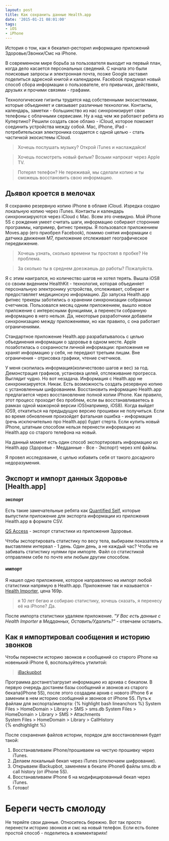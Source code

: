 ```yaml
---
layout: post
title: Как сохранить данные Health.app
date: '2015-01-21 08:01:00'
tags:
- iOS
- iPhone
---
```


История о том, как я бекапил-ресторил информацию приложений Здоровье/Звонки/Смс на iPhone.  

В современном мире борьба за пользователя выходит на первый план, когда дело касается персональных сведений. С начала это были поисковые запросы и электронная почта, позже Google заставил поделиться адресной книгой и календарем. Facebook придумал новый способ сбора информации о пользователе, его привычках, действиях, друзьях и прочими связями - графами.  

Технологические гиганты трудятся над собственными экосистемами, которые объединяет и связывает различные технологии. Контакты, календарь, заметки - большинство из нас синхронизирует свои телефоны с облачными сервисами. Ну а над чем же работают ребята из Купертино? Решили создать свое облако - iCloud, которое поможет соединить устройства между собой. Mac, iPhone, iPad - потребительская электроника создается с одной целью - стать частичкой экосистемы iCloud.

> Хочешь послушать музыку? Открой iTunes и наслаждайся!

> Хочешь посмотреть новый фильм? Возьми напрокат через Apple TV.

> Потерял телефон? Не переживай, мы сделали копию и ты сможешь восстановить свою информацию.

## Дьявол кроется в мелочах
Я сохраняю резервную копию iPhone в облаке iCloud. Изредка создаю локальную копию через iTunes. Контакты и календарь синхронизируются через iCloud c Mac. Всем это очевидно. Мой iPhone 5S с рождения умеет считать шаги, информацию собирают сторонние программы, например, фитнес трекеры. Я пользовался приложением Moves.app (его приобрел Facebook), помимо снятия информации с датчика движения M7, приложение отслеживает географическое передвижение. 

> Хочешь узнать, сколько времени ты простоял в пробке? Не проблема.   
  
> За сколько ты в среднем доезжаешь до работы? Пожалуйста. 
  
Я с этим наигрался, но количество шагов не хотел терять. Вышла iOS8 со своим видением HealthKit - технология, которая объединяет персональную электронику устройства, отслеживает, собирает и предоставляет медицинскую информацию. До запуска Health.app фитнес трекеры заботились о хранении синхронизации собранных счетчиков. Пользовался месяц одним приложением, вышло новое приложение с интересными функциями, а перенести собранную информацию в него нельзя. Да, некоторые разработчики добавили синхронизацию между приложениями, но как правило, с она работает ограничениями. 
  
Стандартное приложение Health.app разрабатывалось с целью объединения информации о здоровье в одном месте.
Apple позаботилась о сохранности личной информации: приложения не хранят информацию у себя, не передают третьим лицам. Вне ограничения - отрисовка графики, чтение счетчиков. 

У меня скопилась информация(количествово шагов и вес) за год. Демонстрация графиков, установка целей, отслеживание прогресса. Выглядит чудно. Но вот незадача. Информация с Health.app не синхронизируется. Никак. Есть возможность создать резервную копию с установленным шифрованием. Восстановить информацию Health.app предлагается через восстановление полной копии iPhone. Как правило, этот процесс проходит без проблем, если вы восстанавливаетесь в рамках одной мажорной версии iOS(например, iOS8). Когда выйдет iOS9, откатиться на предыдущую версию прошивки не получиться. Если во время обновления произойдет фатальная ошибка - информация (речь исключительно про Health.app) будет стерта. Если купить новый iPhone, штатным способом нельзя перенести информацию из Health.app со старого телефона на новый. 

На данный момент есть один способ экспортировать информацию из Health.app (Здоровье - Медданные - Все - Экспорт) через xml файлы.  

Я провел исследование, с целью избавить себя от такого досадного недоразумения.

## Экспорт и импорт данных Здоровье [Health.app]


#### экспорт
Есть такие замечательные ребята как [Quantified Self](http://quantifiedself.com/access-app/app), которые выпустили приложение для экспорта информации из приложения Health.app в формате CSV.

[QS Access](https://geo.itunes.apple.com/ru/app/qs-access/id920297614?mt=8&at=1001l9qh&ct=blog) - экспорт статистики из приложения Здоровье.

Чтобы экспортировать статистику по весу тела, выбираем показатель и выставляем интервал - 1 день. Один день, а не каждый час? Чтобы не забивать статистику нулями при импорте. Файл со статистикой отправляем себе по почте или любым другим способом.

#### импорт
Я нашел одно приложение, которое направленно на импорт любой статистики напрямую в Health.app. Приложение так и называется - [Health Importer](https://geo.itunes.apple.com/ru/app/health-importer/id930943780?mt=8&at=1001l9qh&ct=blog), цена 169p.

> я 10 лет бегаю и собираю статистику, хочешь сказать, я перенесу её на iPhone?
Да.

После импорта статистики удаляем приложение. *"У Вас есть данные с Health Importer в Медданных, Оставить/Удалить?"* - отвечаем оставить.

## Как я импортировал сообщения и историю звонков
Чтобы перенести историю звонков и сообщений со старого iPhone на новенький iPhone 6, воспользуйтесь утилитой:  

>[iBackupbot](http://www.icopybot.com/itunes-backup-manager.htm)

Программа достанет/загрузит информацию из архива с бекапом. В первую очередь достанем базы сообщений и звонков из старого бекапа(iPhone 5S), после этого создадим архив с нового iPhone 6 и заменим в нем историю сообщений и звонков от iPhone 5S.
Путь к файлам для экспорта/импорта: 
{% highlight bash lineanchors %}
System Files > HomeDomain > Library > SMS > sms.db
System Files > HomeDomain > Library > SMS > Attachments  
System Files > HomeDomain > Library > CallHistory  
{% endhighlight %}

После сохранения файлов истории, порядок для восстановления будет такой:  
1. Восстанавливаем iPhone/прошиваем на чистую прошивку через iTunes.
2. Делаем локальный бекап через iTunes (отключаем шифрование).
3. Открываем iBackupbot, заменяем в бекапе iPhone6 файлы sms.db и call history (от iPhone 5S).
4. Восстанавливаем iPhone 6 на модифицированный бекап через iTunes.
5. Готово!

# Береги честь смолоду

Не теряйте свои данные. Относитесь бережно. Вот так просто перенести историю звонков и смс на новый телефон. Если есть более простой способ - поделитесь в комментариях!
